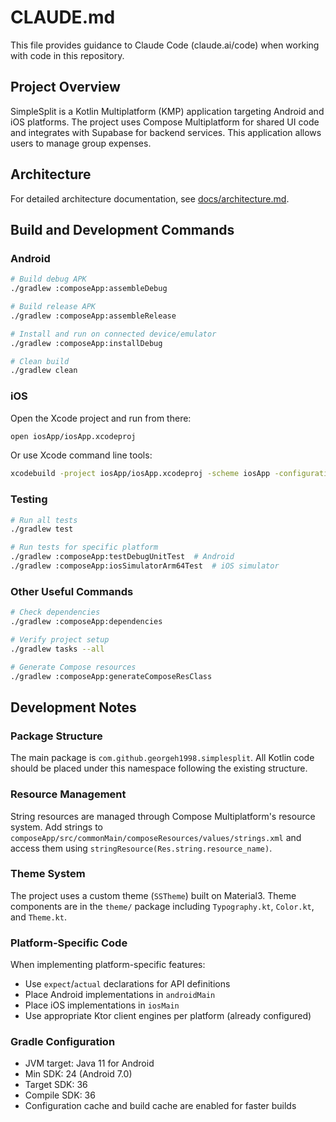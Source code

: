 # CLAUDE.md

This file provides guidance to Claude Code (claude.ai/code) when working with code in this repository.

## Project Overview

SimpleSplit is a Kotlin Multiplatform (KMP) application targeting Android and iOS platforms. 
The project uses Compose Multiplatform for shared UI code and integrates with Supabase for backend services.
This application allows users to manage group expenses.

## Architecture

For detailed architecture documentation, see [docs/architecture.md](docs/architecture.md).

## Build and Development Commands

### Android

```bash
# Build debug APK
./gradlew :composeApp:assembleDebug

# Build release APK
./gradlew :composeApp:assembleRelease

# Install and run on connected device/emulator
./gradlew :composeApp:installDebug

# Clean build
./gradlew clean
```

### iOS

Open the Xcode project and run from there:
```bash
open iosApp/iosApp.xcodeproj
```

Or use Xcode command line tools:
```bash
xcodebuild -project iosApp/iosApp.xcodeproj -scheme iosApp -configuration Debug
```

### Testing

```bash
# Run all tests
./gradlew test

# Run tests for specific platform
./gradlew :composeApp:testDebugUnitTest  # Android
./gradlew :composeApp:iosSimulatorArm64Test  # iOS simulator
```

### Other Useful Commands

```bash
# Check dependencies
./gradlew :composeApp:dependencies

# Verify project setup
./gradlew tasks --all

# Generate Compose resources
./gradlew :composeApp:generateComposeResClass
```

## Development Notes

### Package Structure

The main package is `com.github.georgeh1998.simplesplit`. All Kotlin code should be placed under this namespace following the existing structure.

### Resource Management

String resources are managed through Compose Multiplatform's resource system. Add strings to `composeApp/src/commonMain/composeResources/values/strings.xml` and access them using `stringResource(Res.string.resource_name)`.

### Theme System

The project uses a custom theme (`SSTheme`) built on Material3. Theme components are in the `theme/` package including `Typography.kt`, `Color.kt`, and `Theme.kt`.

### Platform-Specific Code

When implementing platform-specific features:
- Use `expect`/`actual` declarations for API definitions
- Place Android implementations in `androidMain`
- Place iOS implementations in `iosMain`
- Use appropriate Ktor client engines per platform (already configured)

### Gradle Configuration

- JVM target: Java 11 for Android
- Min SDK: 24 (Android 7.0)
- Target SDK: 36
- Compile SDK: 36
- Configuration cache and build cache are enabled for faster builds
